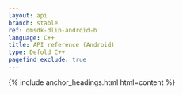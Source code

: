 ```yaml
---
layout: api
branch: stable
ref: dmsdk-dlib-android-h
language: C++
title: API reference (Android)
type: Defold C++
pagefind_exclude: true
---
```

{% include anchor_headings.html html=content %}